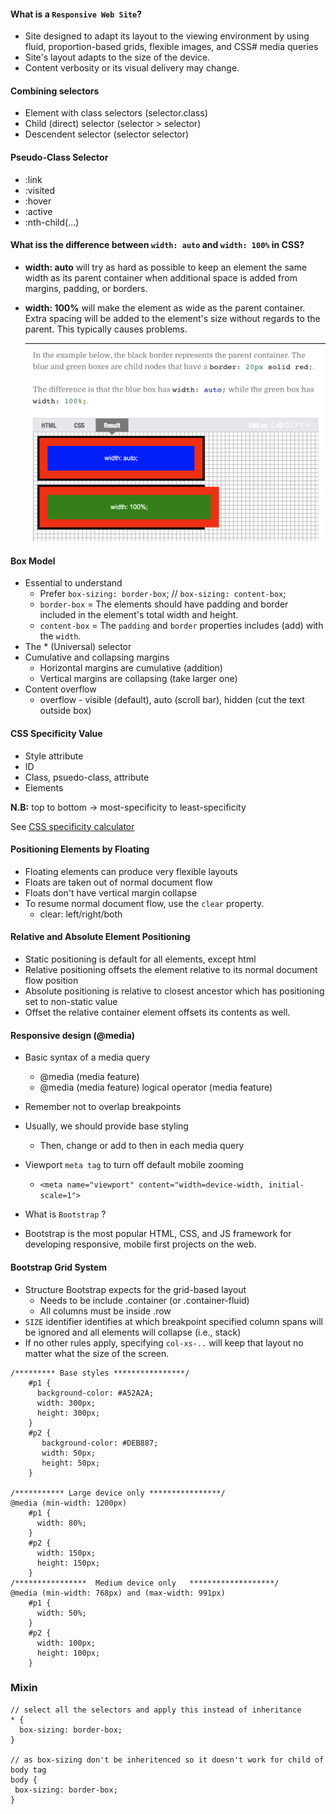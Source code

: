 #### What is a `Responsive Web Site`?
- Site designed to adapt its layout to the viewing environment by using fluid, proportion-based grids, flexible
  images, and CSS# media queries
- Site's layout adapts to the size of the device.
- Content verbosity or its visual delivery may change.

#### Combining selectors
- Element with class selectors (selector.class)
- Child (direct) selector (selector > selector)
- Descendent selector (selector selector)

#### Pseudo-Class Selector
- :link
- :visited
- :hover
- :active
- :nth-child(...)

#### What iss the difference between `width: auto` and `width: 100%` in CSS?

- **width: auto** will try as hard as possible to keep an element the same width as its parent container when additional space is added from margins, padding, or borders.

- **width: 100%** will make the element as wide as the parent container. Extra spacing will be added to the element's size without regards to the parent. This typically causes problems.

  <img src="../images/width-auto-vs-100-percent.png">

#### Box Model
- Essential to understand
    - Prefer `box-sizing: border-box`;  // `box-sizing: content-box`;
    - `border-box` = The elements should have padding and border included in the element's total width and height.
    - `content-box` = The `padding` and `border` properties includes (add) with the `width`. 
- The * (Universal) selector
- Cumulative and collapsing margins
    - Horizontal margins are cumulative (addition)
    - Vertical margins are collapsing (take larger one)
- Content overflow
    - overflow - visible (default), auto (scroll bar), hidden (cut the text outside box)

#### CSS Specificity Value

- Style attribute
- ID
- Class, psuedo-class, attribute
- Elements

**N.B:** top to bottom -> most-specificity to least-specificity  

See [CSS specificity calculator](https://specificity.keegan.st/)

#### Positioning Elements by Floating
- Floating elements can produce very flexible layouts
- Floats are taken out of normal document flow
- Floats don't have vertical margin collapse
- To resume normal document flow, use the `clear` property.
    - clear: left/right/both

#### Relative and Absolute Element Positioning
- Static positioning is default for all elements, except html
- Relative positioning offsets the element relative to its normal document flow position
- Absolute positioning is relative to closest ancestor which has positioning set to non-static value
- Offset the relative container element offsets its contents as well.

#### Responsive design (@media)
- Basic syntax of a media query
    - @media (media feature)
    - @media (media feature) logical operator (media feature)
- Remember not to overlap breakpoints
- Usually, we should provide base styling
    - Then, change or add to then in each media query
- Viewport `meta tag` to turn off default mobile zooming
   - `<meta name="viewport" content="width=device-width, initial-scale=1">`

- What is `Bootstrap` ?
- Bootstrap is the most popular HTML, CSS, and JS framework for developing responsive, mobile first projects on the web.

#### Bootstrap Grid System
- Structure Bootstrap expects for the grid-based layout
    - Needs to be include .container (or .container-fluid)
    - All columns must be inside .row
- `SIZE` identifier identifies at which breakpoint specified column spans will be ignored and all elements will collapse (i.e., stack)
- If no other rules apply, specifying `col-xs-..` will keep that layout no matter what the size of the screen.

```
/********* Base styles ****************/
    #p1 {
      background-color: #A52A2A;
      width: 300px;
      height: 300px;
    }
    #p2 {
       background-color: #DEB887;
       width: 50px;
       height: 50px;
    }

/*********** Large device only ****************/
@media (min-width: 1200px)
    #p1 {
      width: 80%;
    }
    #p2 {
      width: 150px;
      height: 150px;
    }
/****************  Medium device only   *******************/
@media (min-width: 768px) and (max-width: 991px)   
    #p1 {
      width: 50%;
    }
    #p2 {
      width: 100px;
      height: 100px;
    }
```

### Mixin
```
// select all the selectors and apply this instead of inheritance
* {
  box-sizing: border-box;
}

// as box-sizing don't be inheritenced so it doesn't work for child of body tag
body {
 box-sizing: border-box;   
}
```

